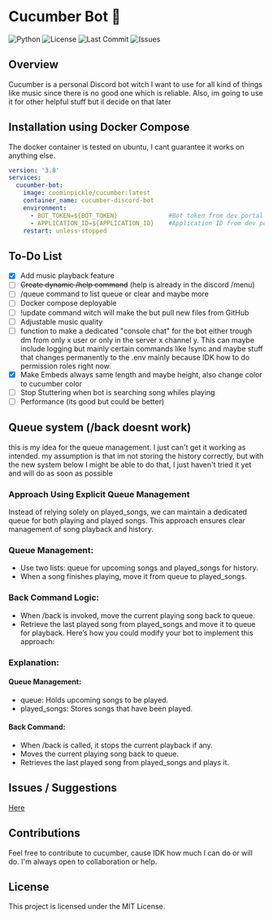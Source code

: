 # Cucumber Bot 🥒

![Python](https://img.shields.io/badge/language-Python-blue)
![License](https://img.shields.io/badge/license-MIT-green)
![Last Commit](https://img.shields.io/github/last-commit/CoomInPickle/cucumber)
![Issues](https://img.shields.io/github/issues/CoomInPickle/cucumber)
## Overview

Cucumber is a personal Discord bot witch I want to use for all kind of things like music since there is no good one which is reliable.
Also, im going to use it for other helpful stuff but il decide on that later

## Installation using Docker Compose
The docker container is tested on ubuntu, I cant guarantee it works on anything else.
```yaml
version: '3.8'
services:
  cucumber-bot:
    image: coominpickle/cucumber:latest
    container_name: cucumber-discord-bot
    environment:
      - BOT_TOKEN=${BOT_TOKEN}			    #Bot token from dev portal
      - APPLICATION_ID=${APPLICATION_ID}	#Application ID	from dev portal
    restart: unless-stopped
```
## To-Do List

- [x] Add music playback feature
- [ ] ~~Create dynamic /help command~~ (help is already in the discord /menu)
- [ ] /queue command to list queue or clear and maybe more
- [ ] Docker compose deployable
- [ ] !update command witch will make the but pull new files from GitHub
- [ ] Adjustable music quality
- [ ] function to make a dedicated "console chat" for the bot either trough dm from only x user or only in the server x channel y.
      This can maybe include logging but mainly certain commands like !sync and maybe stuff that changes permanently to the .env
      mainly because IDK how to do permission roles right now.
- [x] Make Embeds always same length and maybe height, also change color to cucumber color
- [ ] Stop Stuttering when bot is searching song whiles playing
- [ ] Performance (its good but could be better)

## Queue system (/back doesnt work)
this is my idea for the queue management. I just can't get it working as intended. my assumption is that im not storing the history correctly,
but with the new system below I might be able to do that, I just haven't tried it yet and will do as soon as possible
### Approach Using Explicit Queue Management
Instead of relying solely on played_songs, we can maintain a dedicated queue for both playing and played songs. This approach ensures clear management of song playback and history.

### Queue Management:
- Use two lists: queue for upcoming songs and played_songs for history.
- When a song finishes playing, move it from queue to played_songs.

### Back Command Logic:
- When /back is invoked, move the current playing song back to queue.
- Retrieve the last played song from played_songs and move it to queue for playback.
Here’s how you could modify your bot to implement this approach:

### Explanation:
#### Queue Management:
- queue: Holds upcoming songs to be played.
- played_songs: Stores songs that have been played.

#### Back Command:
- When /back is called, it stops the current playback if any.
- Moves the current playing song back to queue.
- Retrieves the last played song from played_songs and plays it.

## Issues / Suggestions
[Here](https://github.com/CoomInPickle/cucumber/issues "cucumber/issues")


## Contributions

Feel free to contribute to cucumber, cause IDK how much I can do or will do.
I'm always open to collaboration or help.

## License

This project is licensed under the MIT License.



